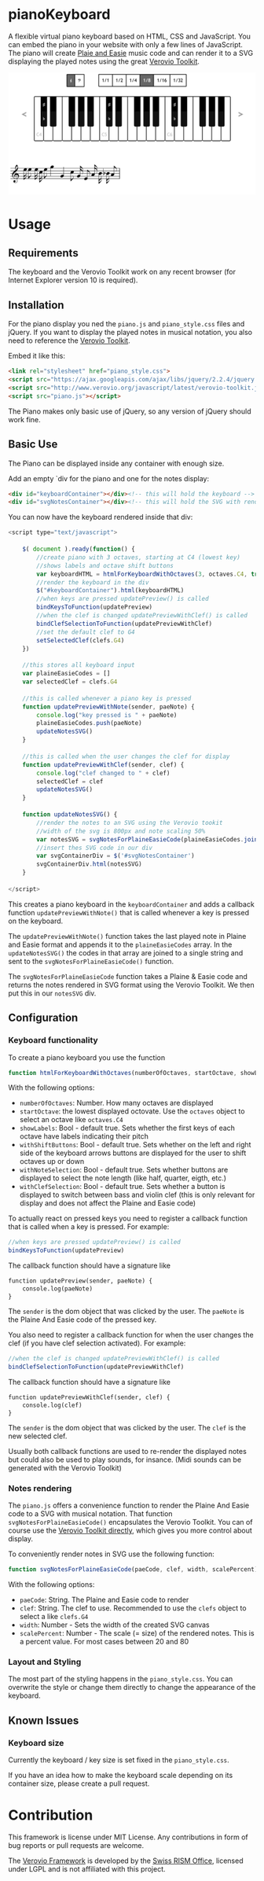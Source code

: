 # pianoKeyboard
A flexible virtual piano keyboard based on HTML, CSS and JavaScript.
You can embed the piano in your website with only a few lines of JavaScript. The piano will create [Plaie and Easie](http://www.iaml.info/plaine-easie-code) music code and can render it to a SVG displaying the played notes using the great [Verovio Toolkit](http://www.verovio.org/download.xhtml).

![Screenshot of Virtual Piano Keyboard](piano_screenshot.png "Screenshot of Virtual Piano Keyboard")


# Usage
## Requirements
The keyboard and the Verovio Toolkit work on any recent browser (for Internet Explorer version 10 is required).

## Installation
For the piano display you  ned the `piano.js` and `piano_style.css` files and jQuery.
If you want to display the played notes in musical notation, you also need to reference the [Verovio Toolkit](http://www.verovio.org/download.xhtml).

Embed it like this:

```HTML
<link rel="stylesheet" href="piano_style.css">
<script src="https://ajax.googleapis.com/ajax/libs/jquery/2.2.4/jquery.min.js"></script>
<script src="http://www.verovio.org/javascript/latest/verovio-toolkit.js"></script> <!--Only needed for notes display-->
<script src="piano.js"></script>
```

The Piano makes only basic use of jQuery, so any version of jQuery should work fine.

## Basic Use
The Piano can be displayed inside any container with enough size.

Add an empty `div for the piano and one for the notes display:

```HTML
<div id="keyboardContainer"></div><!-- this will hold the keyboard -->
<div id="svgNotesContainer"></div><!-- this will hold the SVG with rendered notes -->
```

You can now have the keyboard rendered inside that div:

```JavaScript
<script type="text/javascript">

    $( document ).ready(function() {
        //create piano with 3 octaves, starting at C4 (lowest key)
        //shows labels and octave shift buttons
        var keyboardHTML = htmlForKeyboardWithOctaves(3, octaves.C4, true, true)
        //render the keyboard in the div
        $("#keyboardContainer").html(keyboardHTML)
        //when keys are pressed updatePreview() is called
        bindKeysToFunction(updatePreview)
        //when the clef is changed updatePreviewWithClef() is called
        bindClefSelectionToFunction(updatePreviewWithClef)
        //set the default clef to G4
        setSelectedClef(clefs.G4)
    })

    //this stores all keyboard input
    var plaineEasieCodes = []
    var selectedClef = clefs.G4

    //this is called whenever a piano key is pressed
    function updatePreviewWithNote(sender, paeNote) {
        console.log("key pressed is " + paeNote)
        plaineEasieCodes.push(paeNote)
        updateNotesSVG()
    }

    //this is called when the user changes the clef for display
    function updatePreviewWithClef(sender, clef) {
        console.log("clef changed to " + clef)
        selectedClef = clef
        updateNotesSVG()
    }

    function updateNotesSVG() {
        //render the notes to an SVG using the Verovio tookit
        //width of the svg is 800px and note scaling 50%
        var notesSVG = svgNotesForPlaineEasieCode(plaineEasieCodes.join(""), selectedClef, 800, 50)
        //insert thes SVG code in our div
        var svgContainerDiv = $('#svgNotesContainer')
        svgContainerDiv.html(notesSVG)
    }

</script>
```

This creates a piano keyboard in the `keyboardContainer` and adds a callback function `updatePreviewWithNote()` that is called whenever a key is pressed on the keyboard.

The `updatePreviewWithNote()` function takes the last played note in Plaine and Easie format and appends it to the `plaineEasieCodes` array. In the `updateNotesSVG()` the codes in that array are joined to a single string and sent to the `svgNotesForPlaineEasieCode()` function.

The `svgNotesForPlaineEasieCode` function takes a Plaine & Easie code and returns the notes rendered in SVG format using the Verovio Toolkit. We then put this in our `notesSVG` div.


## Configuration

### Keyboard functionality
To create a piano keyboard you use the function

```JavaScript
function htmlForKeyboardWithOctaves(numberOfOctaves, startOctave, showLabels, withShiftButtons, withNoteSelection, withClefSelection)
```
With the following options:

* `numberOfOctaves`: Number. How many octaves are displayed
* `startOctave`: the lowest displayed octovate. Use the `octaves` object to select an octave like `octaves.C4`
* `showLabels`: Bool - default true. Sets whether the first keys of each octave have labels indicating their pitch
* `withShiftButtons`: Bool - default true. Sets whether on the left and right side of the keyboard arrows buttons are displayed for the user to shift octaves up or down
* `withNoteSelection`: Bool - default true. Sets whether buttons are displayed to select the note length (like half, quarter, eigth, etc.)
* `withClefSelection`: Bool - default true. Sets whether a button is displayed to switch between bass and violin clef (this is only relevant for display and does not affect the Plaine and Easie code)

To actually react on pressed keys you need to register a callback function that is called when a key is pressed. For example:
```JavaScript
//when keys are pressed updatePreview() is called
bindKeysToFunction(updatePreview)
```
The callback function should have a signature like
```
function updatePreview(sender, paeNote) {
    console.log(paeNote)
}
```
The `sender` is the dom object that was clicked by the user. The `paeNote` is the Plaine And Easie code of the pressed key.


You also need to register a callback function for when the user changes the clef (if you have clef selection activated). For example:
```JavaScript
//when the clef is changed updatePreviewWithClef() is called
bindClefSelectionToFunction(updatePreviewWithClef)
```
The callback function should have a signature like
```
function updatePreviewWithClef(sender, clef) {
    console.log(clef)
}
```
The `sender` is the dom object that was clicked by the user. The `clef` is the new selected clef.

Usually both callback functions are used to re-render the displayed notes but could also be used to play sounds, for insance. (Midi sounds can be generated with the Verovio Toolkit)

### Notes rendering
The `piano.js` offers a convenience function to render the Plaine And Easie code to a SVG with musical notation. That function `svgNotesForPlaineEasieCode()` encapsulates the Verovio Toolkit. You can of course use the [Verovio Toolkit directly](http://www.verovio.org/javascript.xhtml), which gives you more control about display.

To conveniently render notes in SVG use the following function:

```JavaScript
function svgNotesForPlaineEasieCode(paeCode, clef, width, scalePercent)
```
With the following options:

* `paeCode`: String. The Plaine and Easie code to render
* `clef`: String. The clef to use. Recommended to use the `clefs` object to select a like `clefs.G4`
* `width`: Number - Sets the width of the created SVG canvas
* `scalePercent`: Number - The scale (= size) of the rendered notes. This is a percent value. For most cases between 20 and 80

### Layout and Styling
The most part of the styling happens in the `piano_style.css`. You can overwrite the style or change them directly to change the appearance of the keyboard.


## Known Issues
### Keyboard size
Currently the keyboard / key size is set fixed in the `piano_style.css`.

If you have an idea how to make the keyboard scale depending on its container size, please create a pull request.

# Contribution
This framework is license under MIT License.
Any contributions in form of bug reports or pull requests are welcome.

The [Verovio Framework](https://github.com/rism-ch/verovio) is developed by the [Swiss RISM Office](http://rism-ch.org/), licensed under LGPL and is not affiliated with this project.




